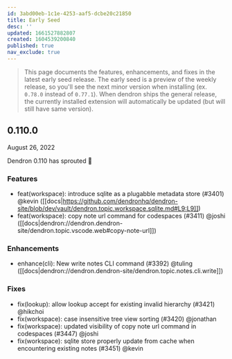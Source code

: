 ```yaml
---
id: 3abd00eb-1c1e-4253-aaf5-dcbe20c21850
title: Early Seed
desc: ''
updated: 1661527882807
created: 1604539200840
published: true
nav_exclude: true
---
```


> This page documents the features, enhancements, and fixes in the latest early seed release. The early seed is a preview of the weekly release, so you'll see the next minor version when installing (ex. `0.78.0` instead of `0.77.1`). When dendron ships the general release, the currently installed extension will automatically be updated (but will still have same version).

## 0.110.0
August 26, 2022

Dendron 0.110 has sprouted 🌱

### Features
- feat(workspace): introduce sqlite as a plugabble metadata store (#3401) @kevin ([[docs|https://github.com/dendronhq/dendron-site/blob/dev/vault/dendron.topic.workspace.sqlite.md#L9:L9]])
- feat(workspace): copy note url command for codespaces (#3411) @joshi ([[docs|dendron://dendron.dendron-site/dendron.topic.vscode.web#copy-note-url]])

### Enhancements
- enhance(cli): New write notes CLI command (#3392) @tuling ([[docs|dendron://dendron.dendron-site/dendron.topic.notes.cli.write]])

### Fixes
- fix(lookup): allow lookup accept for existing invalid hierarchy (#3421) @hikchoi
- fix(workspace): case insensitive tree view sorting (#3420) @jonathan
- fix(workspace): updated visibility of copy note url command in codespaces (#3447) @joshi
- fix(workspace): sqlite store properly update from cache when encountering existing notes (#3451) @kevin

